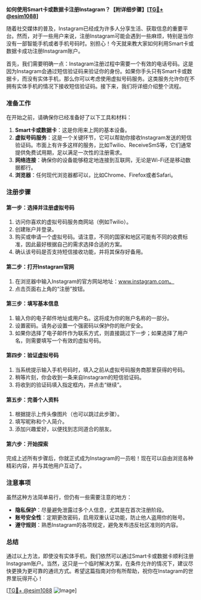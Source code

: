 **如何使用Smart卡或数据卡注册Instagram？【附详细步骤】[[TG💪+ @esim1088](https://t.me/s/esim1088)]**

随着社交媒体的普及，Instagram已经成为许多人分享生活、获取信息的重要平台。然而，对于一些用户来说，注册Instagram可能会遇到一些麻烦，特别是当你没有一部智能手机或者手机号码时。别担心！今天就来教大家如何利用Smart卡或数据卡成功注册Instagram账户。

首先，我们需要明确一点：Instagram注册过程中需要一个有效的电话号码。这是因为Instagram会通过短信验证码来验证你的身份。如果你手头只有Smart卡或数据卡，而没有实体手机，那么你可以考虑使用虚拟号码服务。这类服务允许你在不拥有实体手机的情况下接收短信验证码。接下来，我们将详细介绍整个流程。

### 准备工作

在开始之前，请确保你已经准备好了以下工具和材料：

1. **Smart卡或数据卡**：这是你用来上网的基本设备。
2. **虚拟号码服务**：这是一个关键环节，它可以帮助你接收Instagram发送的短信验证码。市面上有许多这样的服务，比如Twilio、ReceiveSmS等，它们通常提供免费试用期，足以满足一次性的注册需求。
3. **网络连接**：确保你的设备能够稳定地连接到互联网，无论是Wi-Fi还是移动数据都行。
4. **浏览器**：任何现代浏览器都可以，比如Chrome、Firefox或者Safari。

### 注册步骤

#### 第一步：选择并注册虚拟号码

1. 访问你喜欢的虚拟号码服务商网站（例如Twilio）。
2. 创建账户并登录。
3. 购买或申请一个虚拟号码。请注意，不同的国家和地区可能有不同的收费标准，因此最好根据自己的需求选择合适的方案。
4. 确认该号码是否支持短信接收功能，并将其保存好备用。

#### 第二步：打开Instagram官网

1. 在浏览器中输入Instagram的官方网站地址：www.instagram.com。
2. 点击页面右上角的“注册”按钮。

#### 第三步：填写基本信息

1. 输入你的电子邮件地址或用户名。这将成为你的账户名称的一部分。
2. 设置密码。请务必设置一个强密码以保护你的账户安全。
3. 如果你选择了电子邮件作为联系方式，则直接跳过下一步；如果选择了用户名，则需要填写一个有效的虚拟号码。

#### 第四步：验证虚拟号码

1. 当系统提示输入手机号码时，填入之前从虚拟号码服务商那里获得的号码。
2. 稍等片刻，你会收到一条来自Instagram的短信验证码。
3. 将收到的验证码填入指定框内，并点击“继续”。

#### 第五步：完善个人资料

1. 根据提示上传头像图片（也可以跳过此步骤）。
2. 填写昵称和个人简介。
3. 添加兴趣爱好，以便找到志同道合的朋友。

#### 第六步：开始探索

完成上述所有步骤后，你就正式成为Instagram的一员啦！现在可以自由浏览各种精彩内容，并与其他用户互动了。

### 注意事项

虽然这种方法简单易行，但仍有一些需要注意的地方：

- **隐私保护**：尽量避免泄露过多个人信息，尤其是在首次注册阶段。
- **账号安全性**：定期更改密码，启用双重认证功能，防止他人盗用你的账号。
- **遵守规则**：熟悉Instagram的各项规定，避免发布违反社区准则的内容。

### 总结

通过以上方法，即使没有实体手机，我们依然可以通过Smart卡或数据卡顺利注册Instagram账户。当然，这只是一个临时解决方案，在条件允许的情况下，建议尽快更换为更可靠的通讯方式。希望这篇指南对你有所帮助，祝你在Instagram的世界里玩得开心！

[[TG💪+ @esim1088](https://t.me/s/esim1088) ![Image](https://i.postimg.cc/4NQfJmqS/Snipaste-2025-05-13-00-14-12.png)]
